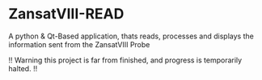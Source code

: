 # ZansatVIII-READ
A python &amp; Qt-Based application, thats reads, processes and displays the information sent from the ZansatVIII Probe

!! Warning this project is far from finished, and progress is temporarily halted. !! 
